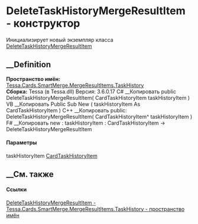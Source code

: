 # DeleteTaskHistoryMergeResultItem - конструктор
Инициализирует новый экземпляр класса
[DeleteTaskHistoryMergeResultItem](T_Tessa_Cards_SmartMerge_MergeResultItems_TaskHistory_DeleteTaskHistoryMergeResultItem.htm)
##  __Definition
 **Пространство имён:**
[Tessa.Cards.SmartMerge.MergeResultItems.TaskHistory](N_Tessa_Cards_SmartMerge_MergeResultItems_TaskHistory.htm)  
 **Сборка:** Tessa (в Tessa.dll) Версия: 3.6.0.17
C# __Копировать
     public DeleteTaskHistoryMergeResultItem(
    	CardTaskHistoryItem taskHistoryItem
    )
VB __Копировать
     Public Sub New ( 
    	taskHistoryItem As CardTaskHistoryItem
    )
C++ __Копировать
     public:
    DeleteTaskHistoryMergeResultItem(
    	CardTaskHistoryItem^ taskHistoryItem
    )
F# __Копировать
     new : 
            taskHistoryItem : CardTaskHistoryItem -> DeleteTaskHistoryMergeResultItem
#### Параметры
taskHistoryItem [CardTaskHistoryItem](T_Tessa_Cards_CardTaskHistoryItem.htm)
## __См. также
#### Ссылки
[DeleteTaskHistoryMergeResultItem -
](T_Tessa_Cards_SmartMerge_MergeResultItems_TaskHistory_DeleteTaskHistoryMergeResultItem.htm)
[Tessa.Cards.SmartMerge.MergeResultItems.TaskHistory - пространство
имён](N_Tessa_Cards_SmartMerge_MergeResultItems_TaskHistory.htm)
